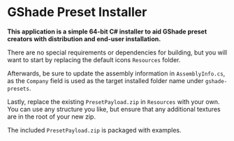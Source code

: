 # GShade Preset Installer
**This application is a simple 64-bit C# installer to aid GShade preset creators with distribution and end-user installation.**

There are no special requirements or dependencies for building, but you will want to start by replacing the default icons `Resources` folder.

Afterwards, be sure to update the assembly information in `AssemblyInfo.cs`, as the `Company` field is used as the target installed folder name under `gshade-presets`.

Lastly, replace the existing `PresetPayload.zip` in `Resources` with your own. You can use any structure you like, but ensure that any additional textures are in the root of your new zip.

The included `PresetPayload.zip` is packaged with examples.

